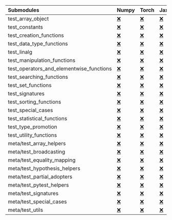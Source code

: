 | Submodules                               | Numpy                                                                                                                           | Torch                                                                                                                           | Jax                                                                                                                             | Tensorflow                                                                                                                      |
|:-----------------------------------------|:--------------------------------------------------------------------------------------------------------------------------------|:--------------------------------------------------------------------------------------------------------------------------------|:--------------------------------------------------------------------------------------------------------------------------------|:--------------------------------------------------------------------------------------------------------------------------------|
| test_array_object                        | <a href="https://github.com/unifyai/ivy/runs/8259532940?check_suite_focus=true" rel="noopener noreferrer" target="_blank">❌</a> | <a href="https://github.com/unifyai/ivy/runs/8259535176?check_suite_focus=true" rel="noopener noreferrer" target="_blank">❌</a> | <a href="https://github.com/unifyai/ivy/runs/8259537653?check_suite_focus=true" rel="noopener noreferrer" target="_blank">❌</a> | <a href="https://github.com/unifyai/ivy/runs/8259540098?check_suite_focus=true" rel="noopener noreferrer" target="_blank">❌</a> |
| test_constants                           | <a href="https://github.com/unifyai/ivy/runs/8259533031?check_suite_focus=true" rel="noopener noreferrer" target="_blank">❌</a> | <a href="https://github.com/unifyai/ivy/runs/8259535271?check_suite_focus=true" rel="noopener noreferrer" target="_blank">❌</a> | <a href="https://github.com/unifyai/ivy/runs/8259537771?check_suite_focus=true" rel="noopener noreferrer" target="_blank">❌</a> | <a href="https://github.com/unifyai/ivy/runs/8259540195?check_suite_focus=true" rel="noopener noreferrer" target="_blank">❌</a> |
| test_creation_functions                  | <a href="https://github.com/unifyai/ivy/runs/8259533151?check_suite_focus=true" rel="noopener noreferrer" target="_blank">❌</a> | <a href="https://github.com/unifyai/ivy/runs/8259535370?check_suite_focus=true" rel="noopener noreferrer" target="_blank">❌</a> | <a href="https://github.com/unifyai/ivy/runs/8259537886?check_suite_focus=true" rel="noopener noreferrer" target="_blank">❌</a> | <a href="https://github.com/unifyai/ivy/runs/8259540292?check_suite_focus=true" rel="noopener noreferrer" target="_blank">❌</a> |
| test_data_type_functions                 | <a href="https://github.com/unifyai/ivy/runs/8259533270?check_suite_focus=true" rel="noopener noreferrer" target="_blank">❌</a> | <a href="https://github.com/unifyai/ivy/runs/8259535448?check_suite_focus=true" rel="noopener noreferrer" target="_blank">❌</a> | <a href="https://github.com/unifyai/ivy/runs/8259537992?check_suite_focus=true" rel="noopener noreferrer" target="_blank">❌</a> | <a href="https://github.com/unifyai/ivy/runs/8259540368?check_suite_focus=true" rel="noopener noreferrer" target="_blank">❌</a> |
| test_linalg                              | <a href="https://github.com/unifyai/ivy/runs/8259533363?check_suite_focus=true" rel="noopener noreferrer" target="_blank">❌</a> | <a href="https://github.com/unifyai/ivy/runs/8259535547?check_suite_focus=true" rel="noopener noreferrer" target="_blank">❌</a> | <a href="https://github.com/unifyai/ivy/runs/8259538097?check_suite_focus=true" rel="noopener noreferrer" target="_blank">❌</a> | <a href="https://github.com/unifyai/ivy/runs/8259540448?check_suite_focus=true" rel="noopener noreferrer" target="_blank">❌</a> |
| test_manipulation_functions              | <a href="https://github.com/unifyai/ivy/runs/8259533473?check_suite_focus=true" rel="noopener noreferrer" target="_blank">❌</a> | <a href="https://github.com/unifyai/ivy/runs/8259535647?check_suite_focus=true" rel="noopener noreferrer" target="_blank">❌</a> | <a href="https://github.com/unifyai/ivy/runs/8259538203?check_suite_focus=true" rel="noopener noreferrer" target="_blank">❌</a> | <a href="https://github.com/unifyai/ivy/runs/8259540530?check_suite_focus=true" rel="noopener noreferrer" target="_blank">❌</a> |
| test_operators_and_elementwise_functions | <a href="https://github.com/unifyai/ivy/runs/8259533573?check_suite_focus=true" rel="noopener noreferrer" target="_blank">❌</a> | <a href="https://github.com/unifyai/ivy/runs/8259535774?check_suite_focus=true" rel="noopener noreferrer" target="_blank">❌</a> | <a href="https://github.com/unifyai/ivy/runs/8259538275?check_suite_focus=true" rel="noopener noreferrer" target="_blank">❌</a> | <a href="https://github.com/unifyai/ivy/runs/8259540610?check_suite_focus=true" rel="noopener noreferrer" target="_blank">❌</a> |
| test_searching_functions                 | <a href="https://github.com/unifyai/ivy/runs/8259533658?check_suite_focus=true" rel="noopener noreferrer" target="_blank">❌</a> | <a href="https://github.com/unifyai/ivy/runs/8259535891?check_suite_focus=true" rel="noopener noreferrer" target="_blank">❌</a> | <a href="https://github.com/unifyai/ivy/runs/8259538374?check_suite_focus=true" rel="noopener noreferrer" target="_blank">❌</a> | <a href="https://github.com/unifyai/ivy/runs/8259540696?check_suite_focus=true" rel="noopener noreferrer" target="_blank">❌</a> |
| test_set_functions                       | <a href="https://github.com/unifyai/ivy/runs/8259533757?check_suite_focus=true" rel="noopener noreferrer" target="_blank">❌</a> | <a href="https://github.com/unifyai/ivy/runs/8259535988?check_suite_focus=true" rel="noopener noreferrer" target="_blank">❌</a> | <a href="https://github.com/unifyai/ivy/runs/8259538469?check_suite_focus=true" rel="noopener noreferrer" target="_blank">❌</a> | <a href="https://github.com/unifyai/ivy/runs/8259540785?check_suite_focus=true" rel="noopener noreferrer" target="_blank">❌</a> |
| test_signatures                          | <a href="https://github.com/unifyai/ivy/runs/8259533867?check_suite_focus=true" rel="noopener noreferrer" target="_blank">❌</a> | <a href="https://github.com/unifyai/ivy/runs/8259536076?check_suite_focus=true" rel="noopener noreferrer" target="_blank">❌</a> | <a href="https://github.com/unifyai/ivy/runs/8259538544?check_suite_focus=true" rel="noopener noreferrer" target="_blank">❌</a> | <a href="https://github.com/unifyai/ivy/runs/8259540861?check_suite_focus=true" rel="noopener noreferrer" target="_blank">❌</a> |
| test_sorting_functions                   | <a href="https://github.com/unifyai/ivy/runs/8259533952?check_suite_focus=true" rel="noopener noreferrer" target="_blank">❌</a> | <a href="https://github.com/unifyai/ivy/runs/8259536161?check_suite_focus=true" rel="noopener noreferrer" target="_blank">❌</a> | <a href="https://github.com/unifyai/ivy/runs/8259538659?check_suite_focus=true" rel="noopener noreferrer" target="_blank">❌</a> | <a href="https://github.com/unifyai/ivy/runs/8259540965?check_suite_focus=true" rel="noopener noreferrer" target="_blank">❌</a> |
| test_special_cases                       | <a href="https://github.com/unifyai/ivy/runs/8259534050?check_suite_focus=true" rel="noopener noreferrer" target="_blank">❌</a> | <a href="https://github.com/unifyai/ivy/runs/8259536235?check_suite_focus=true" rel="noopener noreferrer" target="_blank">❌</a> | <a href="https://github.com/unifyai/ivy/runs/8259538749?check_suite_focus=true" rel="noopener noreferrer" target="_blank">❌</a> | <a href="https://github.com/unifyai/ivy/runs/8259541063?check_suite_focus=true" rel="noopener noreferrer" target="_blank">❌</a> |
| test_statistical_functions               | <a href="https://github.com/unifyai/ivy/runs/8259534142?check_suite_focus=true" rel="noopener noreferrer" target="_blank">❌</a> | <a href="https://github.com/unifyai/ivy/runs/8259536326?check_suite_focus=true" rel="noopener noreferrer" target="_blank">❌</a> | <a href="https://github.com/unifyai/ivy/runs/8259538875?check_suite_focus=true" rel="noopener noreferrer" target="_blank">❌</a> | <a href="https://github.com/unifyai/ivy/runs/8259541174?check_suite_focus=true" rel="noopener noreferrer" target="_blank">❌</a> |
| test_type_promotion                      | <a href="https://github.com/unifyai/ivy/runs/8259534239?check_suite_focus=true" rel="noopener noreferrer" target="_blank">❌</a> | <a href="https://github.com/unifyai/ivy/runs/8259536448?check_suite_focus=true" rel="noopener noreferrer" target="_blank">❌</a> | <a href="https://github.com/unifyai/ivy/runs/8259538993?check_suite_focus=true" rel="noopener noreferrer" target="_blank">❌</a> | <a href="https://github.com/unifyai/ivy/runs/8259541280?check_suite_focus=true" rel="noopener noreferrer" target="_blank">❌</a> |
| test_utility_functions                   | <a href="https://github.com/unifyai/ivy/runs/8259534334?check_suite_focus=true" rel="noopener noreferrer" target="_blank">❌</a> | <a href="https://github.com/unifyai/ivy/runs/8259536570?check_suite_focus=true" rel="noopener noreferrer" target="_blank">❌</a> | <a href="https://github.com/unifyai/ivy/runs/8259539128?check_suite_focus=true" rel="noopener noreferrer" target="_blank">❌</a> | <a href="https://github.com/unifyai/ivy/runs/8259541379?check_suite_focus=true" rel="noopener noreferrer" target="_blank">❌</a> |
| meta/test_array_helpers                  | <a href="https://github.com/unifyai/ivy/runs/8259534403?check_suite_focus=true" rel="noopener noreferrer" target="_blank">❌</a> | <a href="https://github.com/unifyai/ivy/runs/8259536681?check_suite_focus=true" rel="noopener noreferrer" target="_blank">❌</a> | <a href="https://github.com/unifyai/ivy/runs/8259539232?check_suite_focus=true" rel="noopener noreferrer" target="_blank">❌</a> | <a href="https://github.com/unifyai/ivy/runs/8259541478?check_suite_focus=true" rel="noopener noreferrer" target="_blank">❌</a> |
| meta/test_broadcasting                   | <a href="https://github.com/unifyai/ivy/runs/8259534490?check_suite_focus=true" rel="noopener noreferrer" target="_blank">❌</a> | <a href="https://github.com/unifyai/ivy/runs/8259536785?check_suite_focus=true" rel="noopener noreferrer" target="_blank">❌</a> | <a href="https://github.com/unifyai/ivy/runs/8259539348?check_suite_focus=true" rel="noopener noreferrer" target="_blank">❌</a> | <a href="https://github.com/unifyai/ivy/runs/8259541568?check_suite_focus=true" rel="noopener noreferrer" target="_blank">❌</a> |
| meta/test_equality_mapping               | <a href="https://github.com/unifyai/ivy/runs/8259534573?check_suite_focus=true" rel="noopener noreferrer" target="_blank">❌</a> | <a href="https://github.com/unifyai/ivy/runs/8259536882?check_suite_focus=true" rel="noopener noreferrer" target="_blank">❌</a> | <a href="https://github.com/unifyai/ivy/runs/8259539453?check_suite_focus=true" rel="noopener noreferrer" target="_blank">❌</a> | <a href="https://github.com/unifyai/ivy/runs/8259541665?check_suite_focus=true" rel="noopener noreferrer" target="_blank">❌</a> |
| meta/test_hypothesis_helpers             | <a href="https://github.com/unifyai/ivy/runs/8259534652?check_suite_focus=true" rel="noopener noreferrer" target="_blank">❌</a> | <a href="https://github.com/unifyai/ivy/runs/8259536976?check_suite_focus=true" rel="noopener noreferrer" target="_blank">❌</a> | <a href="https://github.com/unifyai/ivy/runs/8259539610?check_suite_focus=true" rel="noopener noreferrer" target="_blank">❌</a> | <a href="https://github.com/unifyai/ivy/runs/8259541745?check_suite_focus=true" rel="noopener noreferrer" target="_blank">❌</a> |
| meta/test_partial_adopters               | <a href="https://github.com/unifyai/ivy/runs/8259534724?check_suite_focus=true" rel="noopener noreferrer" target="_blank">❌</a> | <a href="https://github.com/unifyai/ivy/runs/8259537083?check_suite_focus=true" rel="noopener noreferrer" target="_blank">❌</a> | <a href="https://github.com/unifyai/ivy/runs/8259539680?check_suite_focus=true" rel="noopener noreferrer" target="_blank">❌</a> | <a href="https://github.com/unifyai/ivy/runs/8259541844?check_suite_focus=true" rel="noopener noreferrer" target="_blank">❌</a> |
| meta/test_pytest_helpers                 | <a href="https://github.com/unifyai/ivy/runs/8259534804?check_suite_focus=true" rel="noopener noreferrer" target="_blank">❌</a> | <a href="https://github.com/unifyai/ivy/runs/8259537212?check_suite_focus=true" rel="noopener noreferrer" target="_blank">❌</a> | <a href="https://github.com/unifyai/ivy/runs/8259539762?check_suite_focus=true" rel="noopener noreferrer" target="_blank">❌</a> | <a href="https://github.com/unifyai/ivy/runs/8259541920?check_suite_focus=true" rel="noopener noreferrer" target="_blank">❌</a> |
| meta/test_signatures                     | <a href="https://github.com/unifyai/ivy/runs/8259534894?check_suite_focus=true" rel="noopener noreferrer" target="_blank">❌</a> | <a href="https://github.com/unifyai/ivy/runs/8259537310?check_suite_focus=true" rel="noopener noreferrer" target="_blank">❌</a> | <a href="https://github.com/unifyai/ivy/runs/8259539860?check_suite_focus=true" rel="noopener noreferrer" target="_blank">❌</a> | <a href="https://github.com/unifyai/ivy/runs/8259541991?check_suite_focus=true" rel="noopener noreferrer" target="_blank">❌</a> |
| meta/test_special_cases                  | <a href="https://github.com/unifyai/ivy/runs/8259535015?check_suite_focus=true" rel="noopener noreferrer" target="_blank">❌</a> | <a href="https://github.com/unifyai/ivy/runs/8259537416?check_suite_focus=true" rel="noopener noreferrer" target="_blank">❌</a> | <a href="https://github.com/unifyai/ivy/runs/8259539937?check_suite_focus=true" rel="noopener noreferrer" target="_blank">❌</a> | <a href="https://github.com/unifyai/ivy/runs/8259542078?check_suite_focus=true" rel="noopener noreferrer" target="_blank">❌</a> |
| meta/test_utils                          | <a href="https://github.com/unifyai/ivy/runs/8259535081?check_suite_focus=true" rel="noopener noreferrer" target="_blank">❌</a> | <a href="https://github.com/unifyai/ivy/runs/8259537537?check_suite_focus=true" rel="noopener noreferrer" target="_blank">❌</a> | <a href="https://github.com/unifyai/ivy/runs/8259540021?check_suite_focus=true" rel="noopener noreferrer" target="_blank">❌</a> | <a href="https://github.com/unifyai/ivy/runs/8259542158?check_suite_focus=true" rel="noopener noreferrer" target="_blank">❌</a> |